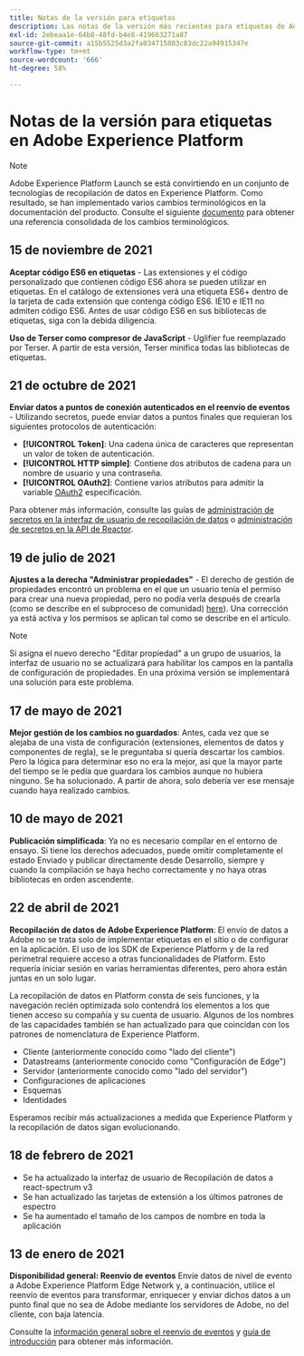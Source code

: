 ```yaml
---
title: Notas de la versión para etiquetas
description: Las notas de la versión más recientes para etiquetas de Adobe Experience Platform.
exl-id: 2ebeaa1e-64b8-48fd-b4e8-419663271a87
source-git-commit: a15b5525d3a2fa034715803c83dc22a94915347e
workflow-type: tm+mt
source-wordcount: '666'
ht-degree: 58%

---
```


# Notas de la versión para etiquetas en Adobe Experience Platform

>[!NOTE]
>
>Adobe Experience Platform Launch se está convirtiendo en un conjunto de tecnologías de recopilación de datos en Experience Platform. Como resultado, se han implementado varios cambios terminológicos en la documentación del producto. Consulte el siguiente [documento](../term-updates.md) para obtener una referencia consolidada de los cambios terminológicos.

## 15 de noviembre de 2021

**Aceptar código ES6 en etiquetas** - Las extensiones y el código personalizado que contienen código ES6 ahora se pueden utilizar en etiquetas. En el catálogo de extensiones verá una etiqueta ES6+ dentro de la tarjeta de cada extensión que contenga código ES6. IE10 e IE11 no admiten código ES6. Antes de usar código ES6 en sus bibliotecas de etiquetas, siga con la debida diligencia.

**Uso de Terser como compresor de JavaScript** - Uglifier fue reemplazado por Terser. A partir de esta versión, Terser minifica todas las bibliotecas de etiquetas.

## 21 de octubre de 2021

**Enviar datos a puntos de conexión autenticados en el reenvío de eventos** - Utilizando secretos, puede enviar datos a puntos finales que requieran los siguientes protocolos de autenticación:

* **[!UICONTROL Token]**: Una cadena única de caracteres que representan un valor de token de autenticación.
* **[!UICONTROL HTTP simple]**: Contiene dos atributos de cadena para un nombre de usuario y una contraseña.
* **[!UICONTROL OAuth2]**: Contiene varios atributos para admitir la variable [OAuth2](https://datatracker.ietf.org/doc/html/rfc6749) especificación.

Para obtener más información, consulte las guías de [administración de secretos en la interfaz de usuario de recopilación de datos](../ui/event-forwarding/secrets.md) o [administración de secretos en la API de Reactor](../api/guides/secrets.md).

## 19 de julio de 2021

**Ajustes a la derecha &quot;Administrar propiedades&quot;** - El derecho de gestión de propiedades encontró un problema en el que un usuario tenía el permiso para crear una nueva propiedad, pero no podía verla después de crearla (como se describe en el subproceso de comunidad) [here](https://experienceleaguecommunities.adobe.com/t5/adobe-experience-platform-launch/technical-advisory-adjustments-to-the-manage-properties/ba-p/399176)). Una corrección ya está activa y los permisos se aplican tal como se describe en el artículo.

>[!NOTE]
>
>Si asigna el nuevo derecho &quot;Editar propiedad&quot; a un grupo de usuarios, la interfaz de usuario no se actualizará para habilitar los campos en la pantalla de configuración de propiedades. En una próxima versión se implementará una solución para este problema.

## 17 de mayo de 2021

**Mejor gestión de los cambios no guardados**: Antes, cada vez que se alejaba de una vista de configuración (extensiones, elementos de datos y componentes de regla), se le preguntaba si quería descartar los cambios. Pero la lógica para determinar eso no era la mejor, así que la mayor parte del tiempo se le pedía que guardara los cambios aunque no hubiera ninguno. Se ha solucionado. A partir de ahora, solo debería ver ese mensaje cuando haya realizado cambios.

## 10 de mayo de 2021

**Publicación simplificada**: Ya no es necesario compilar en el entorno de ensayo. Si tiene los derechos adecuados, puede omitir completamente el estado Enviado y publicar directamente desde Desarrollo, siempre y cuando la compilación se haya hecho correctamente y no haya otras bibliotecas en orden ascendente.

## 22 de abril de 2021

**Recopilación de datos de Adobe Experience Platform**: El envío de datos a Adobe no se trata solo de implementar etiquetas en el sitio o de configurar en la aplicación.  El uso de los SDK de Experience Platform y de la red perimetral requiere acceso a otras funcionalidades de Platform. Esto requería iniciar sesión en varias herramientas diferentes, pero ahora están juntas en un solo lugar.

La recopilación de datos en Platform consta de seis funciones, y la navegación recién optimizada solo contendrá los elementos a los que tienen acceso su compañía y su cuenta de usuario.  Algunos de los nombres de las capacidades también se han actualizado para que coincidan con los patrones de nomenclatura de Experience Platform.

* Cliente (anteriormente conocido como &quot;lado del cliente&quot;)
* Datastreams (anteriormente conocido como &quot;Configuración de Edge&quot;)
* Servidor (anteriormente conocido como &quot;lado del servidor&quot;)
* Configuraciones de aplicaciones
* Esquemas
* Identidades

Esperamos recibir más actualizaciones a medida que Experience Platform y la recopilación de datos sigan evolucionando.

## 18 de febrero de 2021

* Se ha actualizado la interfaz de usuario de Recopilación de datos a react-spectrum v3
* Se han actualizado las tarjetas de extensión a los últimos patrones de espectro
* Se ha aumentado el tamaño de los campos de nombre en toda la aplicación

## 13 de enero de 2021

**Disponibilidad general: Reenvío de eventos** Envíe datos de nivel de evento a Adobe Experience Platform Edge Network y, a continuación, utilice el reenvío de eventos para transformar, enriquecer y enviar dichos datos a un punto final que no sea de Adobe mediante los servidores de Adobe, no del cliente, con baja latencia.

Consulte la [información general sobre el reenvío de eventos](../ui/event-forwarding/overview.md) y [guía de introducción](../ui/event-forwarding/getting-started.md) para obtener más información.
